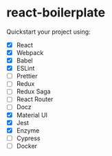 # react-boilerplate
Quickstart your project using:
- [x] React
- [x] Webpack
- [x] Babel
- [x] ESLint
- [ ] Prettier
- [ ] Redux
- [ ] Redux Saga
- [ ] React Router
- [ ] Docz
- [x] Material UI
- [x] Jest
- [x] Enzyme
- [ ] Cypress
- [ ] Docker

